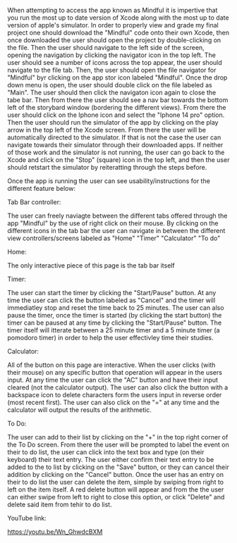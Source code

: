 When attempting to access the app known as Mindful it is impertive that you run the most up to date version of Xcode along with the most up to date version of apple's simulator. In order to properly view and grade my final project one should download the "Mindful" code onto their own Xcode, then once downloaded the user should open the project by double-clicking on the file. Then the user should navigate to the left side of the screen, opening the navigation by clicking the navigator icon in the top left. The user should see a number of icons across the top appear, the user should navigate to the file tab. Then, the user should open the file navigator for "Mindful" byr clicking on the app stor icon labeled "Mindful". Once the drop down menu is open, the user should double click on the file labeled as "Main". The user should then click the navigaton icon again to close the tabe bar. Then from there the user should see a nav bar towards the bottom left of the storybard window (bordering the different views). From there the user should click on the Iphone icon and select the "Iphone 14 pro" option. Then the user should run the simulator of the app by clicking on the play arrow in the top left of the Xcode screen. From there the user will be automatically directed to the simulator. If that is not the case the user can navigate towards their simulator through their downloaded apps. If neither of those work and the simulator is not running, the user can go back to the Xcode and click on the "Stop" (square) icon in the top left, and then the user should retstart the simulator by reiteratting through the steps before. 

Once the app is running the user can see usability/instructions for the different feature below: 

Tab Bar controller:

The user can freely naviagte between the different tabs offered through the app "Mindful" by the use of right click on their mouse. By clicking on the different icons in the tab bar the user can navigate in between the different view controllers/screens labeled as "Home" "Timer" "Calculator" "To do" 

Home:

The only interactive piece of this page is the tab bar itself

Timer:

The user can start the timer by clicking the "Start/Pause" button. At any time the user can click the button labeled as "Cancel" and the timer will immediatley stop and reset the time back to 25 minutes. The user can also pause the timer, once the timer is started (by clicking the start button) the timer can be paused at any time by clicking the "Start/Pause" button. The timer itself will itterate between a 25 minute timer and a 5 minute timer (a pomodoro timer) in order to help the user effectivley time their studies.

Calculator:

All of the button on this page are interactive. When the user clicks (with their mouse) on any specific button that operation will appear in the users input. At any time the user can click the "AC" button and have their input cleared (not the calculator output). The user can also click the button with a backspace icon to delete characters form the users input in reverse order (most recent first). The user can also click on the "=" at any time and the calculator will output the results of the arithmetic. 

To Do:

The user can add to their list by clicking on the "+" in the top right corner of the To Do screen. From there the user will be prompted to label the event on their to do list, the user can click into the text box and type (on their keyboard) their text entry. The user either confirm their text entry to be added to the to list by clicking on the "Save" button, or they can cancel their addition by clicking on the "Cancel" button. Once the user has an entry on their to do list the user can delete the item, simple by swiping from right to left on the item itself. A red delete button will appear and from the the user can either swipe from left to right to close this option, or click "Delete" and delete said item from tehir to do list.

YouTube link:

https://youtu.be/Wn_GhwdcBXM 
